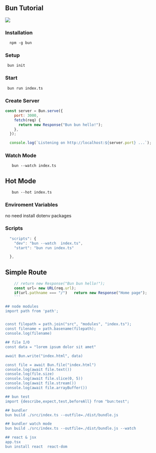 ## Bun Tutorial
![](https://cdn.discordapp.com/attachments/1127962694398509088/1157361463699177553/Ekran_Resmi_2023-09-29_18.57.10.png?ex=6518545b&is=651702db&hm=6a6cc230978eb800b23cb183af93ca8bbfd45dd72381dc1ab533203313b66bdd&)

### Installation
`  npm -g bun`
### Setup
`  bun init `

### Start
`  bun run index.ts `

### Create Server
```javascript
const server = Bun.serve({
    port: 3000,
    fetch(req) {
      return new Response("Bun bun hello!");
    },
  });

  console.log(`Listening on http://localhost:${server.port} ...`);
  ```
  ### Watch Mode
`    bun --watch index.ts `
  ## Hot Mode
  `   bun --hot index.ts`

  ### Enviroment Variables
  no need install dotenv packages

  ### Scripts
 
```javascript
  "scripts": {
    "dev": "bun --watch  index.ts",
    "start": "bun run index.ts"

  },

```
  ## Simple Route
  ```javascript
      // return new Response("Bun bun hello!");
      const url= new URL(req.url);
      if(url.pathname === "/")   return new Response("Home page");
      ```

 ## node modules
 import path from 'path';


const filepath = path.join("src", "modules", "index.ts");
const filename = path.basename(filepath);
console.log(filename)

## file I/O
const data = "lorem ipsum dolor sit amet"

await Bun.write("index.html", data)

const file = await Bun.file("index.html")
console.log(await file.text())
console.log(file.size)
console.log(await file.slice(0, 5))
console.log(await file.stream())
console.log(await file.arrayBuffer())

## bun test
import {describe,expect,test,beforeAll} from "bun:test";

## bundler
bun build ./src/index.ts --outfile=./dist/bundle.js

## bundler watch mode
bun build ./src/index.ts --outfile=./dist/bundle.js --watch

## react & jsx 
app.tsx
bun install react  react-dom 
